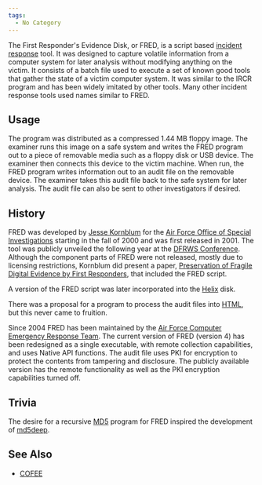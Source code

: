 ```yaml
---
tags:
  - No Category
---
```

The First Responder's Evidence Disk, or FRED, is a script based
[incident response](incident_response.md) tool. It was designed
to capture volatile information from a computer system for later
analysis without modifying anything on the victim. It consists of a
batch file used to execute a set of known good tools that gather the
state of a victim computer system. It was similar to the
IRCR program and has been widely imitated by other
tools. Many other incident response tools used names similar to FRED.

## Usage

The program was distributed as a compressed 1.44 MB floppy image. The
examiner runs this image on a safe system and writes the FRED program
out to a piece of removable media such as a floppy disk or USB device.
The examiner then connects this device to the victim machine. When run,
the FRED program writes information out to an audit file on the
removable device. The examiner takes this audit file back to the safe
system for later analysis. The audit file can also be sent to other
investigators if desired.

## History

FRED was developed by [Jesse Kornblum](jesse_kornblum.md) for
the [Air Force Office of Special
Investigations](air_force_office_of_special_investigations.md)
starting in the fall of 2000 and was first released in 2001. The tool
was publicly unveiled the following year at the [DFRWS
Conference](digital_forensic_research_workshop.md). Although the
component parts of FRED were not released, mostly due to licensing
restrictions, Kornblum did present a paper,
[Preservation of Fragile Digital Evidence by First Responders](http://old.dfrws.org/2002/papers/Papers/Jesse_Kornblum.pdf),
that included the FRED script.

A version of the FRED script was later incorporated into the
[Helix](helix3.md) disk.

There was a proposal for a program to process the audit files into
[HTML](html.md), but this never came to fruition.

Since 2004 FRED has been maintained by the [Air Force Computer Emergency
Response Team](air_force_computer_emergency_response_team.md).
The current version of FRED (version 4) has been redesigned as a single
executable, with remote collection capabilities, and uses Native API
functions. The audit file uses PKI for encryption to protect the
contents from tampering and disclosure. The publicly available version
has the remote functionality as well as the PKI encryption capabilities
turned off.

## Trivia

The desire for a recursive [MD5](md5.md) program for FRED
inspired the development of [md5deep](md5deep.md).

## See Also

* [COFEE](cofee.md)
